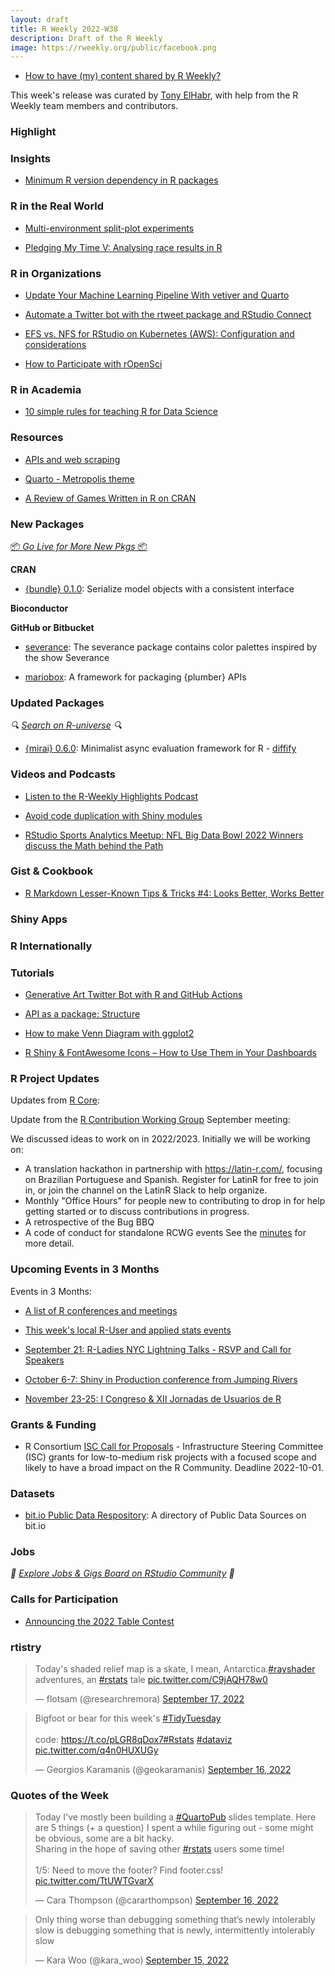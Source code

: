 ```yaml
---
layout: draft
title: R Weekly 2022-W38
description: Draft of the R Weekly
image: https://rweekly.org/public/facebook.png
---
```


+ [How to have (my) content shared by R Weekly?](https://github.com/rweekly/rweekly.org#how-to-have-my-content-shared-by-r-weekly)

This week's release was curated by [Tony ElHabr](https://twitter.com/TonyElHabr), with help from the R Weekly team members and contributors.

### Highlight



### Insights

+ [Minimum R version dependency in R packages](https://blog.r-hub.io/2022/09/12/r-dependency/)

### R in the Real World

+ [Multi-environment split-plot experiments ](https://www.statforbiology.com/2022/stat_lmm_2-wayssplitrepeated/)

+ [Pledging My Time V: Analysing race results in R](https://quantixed.org/2022/09/12/pledging-my-time-v-analysing-race-results-in-r/)

### R in Organizations

+ [Update Your Machine Learning Pipeline With vetiver and Quarto](https://www.rstudio.com/blog/update-your-machine-learning-pipeline-with-vetiver-and-quarto/)

+ [Automate a Twitter bot with the rtweet package and RStudio Connect](https://rviews.rstudio.com/2022/09/13/automate-a-twitter-bot-with-rtweet-and-rstudio-connect/)

+ [EFS vs. NFS for RStudio on Kubernetes (AWS): Configuration and considerations](https://www.cynkra.com/blog/2022-09-14-rstudio-efs-nfs/)

+ [How to Participate with rOpenSci](https://ropensci.org/blog/2022/09/13/contributing-ropensci/)

### R in Academia

+ [10 simple rules for teaching R for Data Science](https://ttimbers.github.io/10-simple-rules-for-teaching-R-for-Data-Science/10-simple-rules-for-teaching-r-for-data-science.html#1)

### Resources

+ [APIs and web scraping](https://talks.andrewheiss.com/2022-seacen/presentation/#/title-slide)

+ [Quarto - Metropolis theme](https://pat-s.me/quarto-metropolis-theme/)

+ [A Review of Games Written in R on CRAN](https://tankard.id/post/review-of-games-written-in-r/)

### New Packages

<p class="added-hostname"><a href="https://rweekly.org/live" target="_blank" class="externalLink">📦 <i>Go Live for More New Pkgs</i> 📦</a></p>

**CRAN**

+ [{bundle} 0.1.0](https://www.tidyverse.org/blog/2022/09/bundle-0-1-0/): Serialize model objects with a consistent interface

**Bioconductor**

**GitHub or Bitbucket**

+ [severance](https://github.com/ivelasq/severance): The severance package contains color palettes inspired by the show Severance

+ [mariobox](https://github.com/ThinkR-open/mariobox): A framework for packaging {plumber} APIs

### Updated Packages

<i>🔍 [Search on R-universe](https://r-universe.dev/search/) 🔍</i>

+ [{mirai} 0.6.0](https://cran.r-project.org/package=mirai): Minimalist async evaluation framework for R - [diffify](https://diffify.com/R/mirai)

### Videos and Podcasts

+ [Listen to the R-Weekly Highlights Podcast](https://rweekly.fireside.fm/)

+ [Avoid code duplication with Shiny modules](https://youtu.be/1sCQEpJzv1U)

+ [RStudio Sports Analytics Meetup: NFL Big Data Bowl 2022 Winners discuss the Math behind the Path](https://www.youtube.com/watch?v=1sPSvt3wmxs)

### Gist & Cookbook

+ [R Markdown Lesser-Known Tips & Tricks #4: Looks Better, Works Better](https://www.rstudio.com/blog/r-markdown-tips-tricks-4-looks-better-works-better/)

### Shiny Apps



### R Internationally



### Tutorials

+ [Generative Art Twitter Bot with R and GitHub Actions](https://www.willtybrad.com/posts/2022-09-15-generative-art-twitter-bot-with-r-and-github-actions/)

+ [API as a package: Structure](https://www.jumpingrivers.com/blog/api-as-a-package-structure/)

+ [How to make Venn Diagram with ggplot2](https://github.com/unarsezer/Football-Analytics/blob/main/Venn-Diagram/code.md)

+ [R Shiny & FontAwesome Icons – How to Use Them in Your Dashboards](https://appsilon.com/r-shiny-fontawesome-icons/)

<!--<div class="post-more-begin></div><div class="post-more-end"></div>-->

### R Project Updates

Updates from [R Core](http://developer.r-project.org/blosxom.cgi/R-devel/NEWS):

Update from the [R Contribution Working Group](https://contributor.r-project.org/working-group) September meeting:

We discussed ideas to work on in 2022/2023. Initially we will be working on:
 - A translation hackathon in partnership with https://latin-r.com/, focusing on Brazilian Portuguese and Spanish. Register for LatinR for free to join in, or join the channel on the LatinR Slack to help organize.
 - Monthly "Office Hours" for people new to contributing to drop in for help getting started or to discuss contributions in progress.
 - A retrospective of the Bug BBQ
 - A code of conduct for standalone RCWG events
See the [minutes](https://github.com/r-devel/rcontribution/blob/main/team_minutes/2022-09-16.md) for more detail. 

### Upcoming Events in 3 Months

Events in 3 Months:

+ [A list of R conferences and meetings](https://jumpingrivers.github.io/meetingsR/events.html)

+ [This week's local R-User and applied stats events](https://community.rstudio.com/c/irl)

+ [September 21: R-Ladies NYC Lightning Talks - RSVP and Call for Speakers](https://www.meetup.com/rladies-newyork/events/287520144/)

+ [October 6-7: Shiny in Production conference from Jumping Rivers](https://shiny-in-production.jumpingrivers.com/)

+ [November 23-25: I Congreso & XII Jornadas de Usuarios de R](http://r-es.org/12jr/)

### Grants & Funding

+ R Consortium [ISC Call for Proposals](https://www.r-consortium.org/all-projects/call-for-proposals) - Infrastructure Steering Committee (ISC) grants for low-to-medium risk projects with a focused scope and likely to have a broad impact on the R Community. Deadline 2022-10-01.

### Datasets

+  [bit.io Public Data Respository](https://github.com/bitdotioinc/public-data): A directory of Public Data Sources on bit.io 

### Jobs

<i>💼 [Explore Jobs & Gigs Board on RStudio Community](https://community.rstudio.com/c/jobs/) 💼</i>

### Calls for Participation

+ [Announcing the 2022 Table Contest](https://www.rstudio.com/blog/rstudio-table-contest-2022/)

### rtistry

<blockquote class="twitter-tweet"><p lang="en" dir="ltr">Today&#39;s shaded relief map is a skate, I mean, Antarctica.<a href="https://twitter.com/hashtag/rayshader?src=hash&amp;ref_src=twsrc%5Etfw">#rayshader</a> adventures, an <a href="https://twitter.com/hashtag/rstats?src=hash&amp;ref_src=twsrc%5Etfw">#rstats</a> tale <a href="https://t.co/C9jAQH78w0">pic.twitter.com/C9jAQH78w0</a></p>&mdash; flotsam (@researchremora) <a href="https://twitter.com/researchremora/status/1571172687111757824?ref_src=twsrc%5Etfw">September 17, 2022</a></blockquote> <script async src="https://platform.twitter.com/widgets.js" charset="utf-8"></script> 

<blockquote class="twitter-tweet"><p lang="en" dir="ltr">Bigfoot or bear for this week&#39;s <a href="https://twitter.com/hashtag/TidyTuesday?src=hash&amp;ref_src=twsrc%5Etfw">#TidyTuesday</a><br><br>code: <a href="https://t.co/pLGR8qDox7">https://t.co/pLGR8qDox7</a><a href="https://twitter.com/hashtag/Rstats?src=hash&amp;ref_src=twsrc%5Etfw">#Rstats</a> <a href="https://twitter.com/hashtag/dataviz?src=hash&amp;ref_src=twsrc%5Etfw">#dataviz</a> <a href="https://t.co/q4n0HUXUGy">pic.twitter.com/q4n0HUXUGy</a></p>&mdash; Georgios Karamanis (@geokaramanis) <a href="https://twitter.com/geokaramanis/status/1570799170084302849?ref_src=twsrc%5Etfw">September 16, 2022</a></blockquote> <script async src="https://platform.twitter.com/widgets.js" charset="utf-8"></script> 

### Quotes of the Week

<blockquote class="twitter-tweet"><p lang="en" dir="ltr">Today I&#39;ve mostly been building a <a href="https://twitter.com/hashtag/QuartoPub?src=hash&amp;ref_src=twsrc%5Etfw">#QuartoPub</a> slides template. Here are 5 things (+ a question) I spent a while figuring out - some might be obvious, some are a bit hacky. <br>Sharing in the hope of saving other <a href="https://twitter.com/hashtag/rstats?src=hash&amp;ref_src=twsrc%5Etfw">#rstats</a> users some time!<br><br>1/5: Need to move the footer? Find footer.css! <a href="https://t.co/TtUWTGvarX">pic.twitter.com/TtUWTGvarX</a></p>&mdash; Cara Thompson (@cararthompson) <a href="https://twitter.com/cararthompson/status/1570893059080220672?ref_src=twsrc%5Etfw">September 16, 2022</a></blockquote> <script async src="https://platform.twitter.com/widgets.js" charset="utf-8"></script> 

<blockquote class="twitter-tweet"><p lang="en" dir="ltr">Only thing worse than debugging something that’s newly intolerably slow is debugging something that is newly, intermittently intolerably slow</p>&mdash; Kara Woo (@kara_woo) <a href="https://twitter.com/kara_woo/status/1570486410192498688?ref_src=twsrc%5Etfw">September 15, 2022</a></blockquote> <script async src="https://platform.twitter.com/widgets.js" charset="utf-8"></script> 
